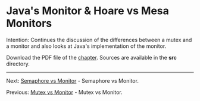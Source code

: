 # Java's Monitor & Hoare vs Mesa Monitors

Intention: Continues the discussion of the differences between a mutex and a monitor and also looks at Java's 
implementation of the monitor.

Download the PDF file of the [chapter](chapter_12.pdf). Sources are available in the <b>src</b> directory.

<hr>

Next: [Semaphore vs Monitor](chapter_13.md "Semaphore vs Monitor") - Semaphore vs Monitor.

Previous: [Mutex vs Monitor](chapter_11.md "Mutex vs Monitor") - Mutex vs Monitor.